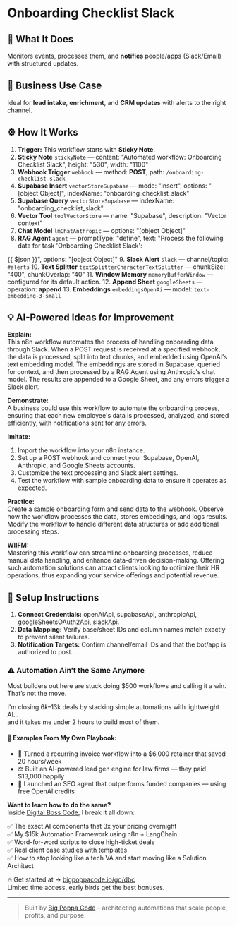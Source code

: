 # Onboarding Checklist Slack
  ## 🚀 What It Does
  Monitors events, processes them, and **notifies** people/apps (Slack/Email) with structured updates.
  
  ## 💼 Business Use Case
  Ideal for **lead intake**, **enrichment**, and **CRM updates** with alerts to the right channel.
  
  ## ⚙️ How It Works
  1. **Trigger:** This workflow starts with **Sticky Note**.
  2. **Sticky Note** `stickyNote` — content: "Automated workflow: Onboarding Checklist Slack", height: "530", width: "1100"
3. **Webhook Trigger** `webhook` — method: **POST**, path: `/onboarding-checklist-slack`
4. **Supabase Insert** `vectorStoreSupabase` — mode: "insert", options: "[object Object]", indexName: "onboarding_checklist_slack"
5. **Supabase Query** `vectorStoreSupabase` — indexName: "onboarding_checklist_slack"
6. **Vector Tool** `toolVectorStore` — name: "Supabase", description: "Vector context"
7. **Chat Model** `lmChatAnthropic` — options: "[object Object]"
8. **RAG Agent** `agent` — promptType: "define", text: "Process the following data for task 'Onboarding Checklist Slack':

{{ $json }}", options: "[object Object]"
9. **Slack Alert** `slack` — channel/topic: `#alerts`
10. **Text Splitter** `textSplitterCharacterTextSplitter` — chunkSize: "400", chunkOverlap: "40"
11. **Window Memory** `memoryBufferWindow` — configured for its default action.
12. **Append Sheet** `googleSheets` — operation: **append**
13. **Embeddings** `embeddingsOpenAi` — model: `text-embedding-3-small`
  
  ## 💡 AI-Powered Ideas for Improvement
  **Explain:**  
This n8n workflow automates the process of handling onboarding data through Slack. When a POST request is received at a specified webhook, the data is processed, split into text chunks, and embedded using OpenAI's text embedding model. The embeddings are stored in Supabase, queried for context, and then processed by a RAG Agent using Anthropic's chat model. The results are appended to a Google Sheet, and any errors trigger a Slack alert.

**Demonstrate:**  
A business could use this workflow to automate the onboarding process, ensuring that each new employee's data is processed, analyzed, and stored efficiently, with notifications sent for any errors.

**Imitate:**  
1. Import the workflow into your n8n instance.  
2. Set up a POST webhook and connect your Supabase, OpenAI, Anthropic, and Google Sheets accounts.  
3. Customize the text processing and Slack alert settings.  
4. Test the workflow with sample onboarding data to ensure it operates as expected.

**Practice:**  
Create a sample onboarding form and send data to the webhook. Observe how the workflow processes the data, stores embeddings, and logs results. Modify the workflow to handle different data structures or add additional processing steps.

**WIIFM:**  
Mastering this workflow can streamline onboarding processes, reduce manual data handling, and enhance data-driven decision-making. Offering such automation solutions can attract clients looking to optimize their HR operations, thus expanding your service offerings and potential revenue.
  
  ## 🔧 Setup Instructions
  1. **Connect Credentials:** openAiApi, supabaseApi, anthropicApi, googleSheetsOAuth2Api, slackApi.
2. **Data Mapping:** Verify base/sheet IDs and column names match exactly to prevent silent failures.
3. **Notification Targets:** Confirm channel/email IDs and that the bot/app is authorized to post.
  
### ⚠️ Automation Ain’t the Same Anymore

Most builders out here are stuck doing $500 workflows and calling it a win.  
That’s not the move.  

I'm closing $6k–$13k deals by stacking simple automations with lightweight AI...  
and it takes me under 2 hours to build most of them.

#### 🧠 Examples From My Own Playbook:
- 🔁 Turned a recurring invoice workflow into a $6,000 retainer that saved 20 hours/week  
- ⚖️ Built an AI-powered lead gen engine for law firms — they paid $13,000 happily  
- 🚀 Launched an SEO agent that outperforms funded companies — using free OpenAI credits  

**Want to learn how to do the same?**  
Inside [Digital Boss Code](https://bigpoppacode.io/go/dbc), I break it all down:

✅ The exact AI components that 3x your pricing overnight  
✅ My $15k Automation Framework using n8n + LangChain  
✅ Word-for-word scripts to close high-ticket deals  
✅ Real client case studies with templates  
✅ How to stop looking like a tech VA and start moving like a Solution Architect  

🔥 Get started at → [bigpoppacode.io/go/dbc](https://bigpoppacode.io/go/dbc)  
Limited time access, early birds get the best bonuses.

---
> Built by [Big Poppa Code](https://bigpoppacode.io) – architecting automations that scale people, profits, and purpose.
  